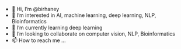 - 👋 Hi, I’m @birhaney
- 👀 I’m interested in AI, machine learning, deep learning, NLP, Bioinformatics
- 🌱 I’m currently learning deep learning
- 💞️ I’m looking to collaborate on computer vision, NLP, Bioinformatics
- 📫 How to reach me ...


<!---
birhaney/birhaney is a ✨ special ✨ repository because its `README.md` (this file) appears on your GitHub profile.
You can click the Preview link to take a look at your changes.
--->
